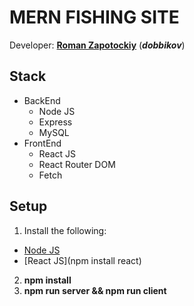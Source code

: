 # MERN FISHING SITE

Developer: [**Roman Zapotockiy**](https://t.me/dobbi_crmp) (***dobbikov***)

## Stack
  - BackEnd
    - Node JS
    - Express
    - MySQL
  - FrontEnd
    - React JS
    - React Router DOM
    - Fetch
## Setup
1. Install the following:
  - [Node JS](https://nodejs.org)
  - [React JS](npm install react)
2. **npm install**
3. **npm run server && npm run client**
